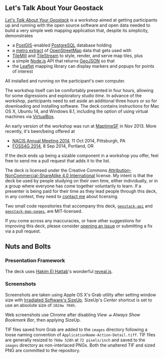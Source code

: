 ## Let's Talk About Your Geostack

[_Let's Talk About Your Geostack_](http://erictheise.github.io/geostack-deck) is a workshop aimed at getting
participants up and running with the open source software and open data needed to build a very simple web mapping
application that, despite its simplicity, demonstrates

 * a [PostGIS](http://postgis.refractions.net/)-enabled [PostgreSQL](http://postgresql.org/) database holding
 * a [metro extract](https://mapzen.com/metro-extracts/) of [OpenStreetMap](http://openstreetmap.org/) data that gets
   used with
 * [TileMill](https://www.mapbox.com/tilemill/) and [TileStream](https://github.com/mapbox/tilestream) to style, render,
   and serve map tiles, plus
 * a simple [Node.js](http://nodejs.org/) API that returns [GeoJSON](http://geojson.org/geojson-spec.html#examples) so
   that
 * the [Leaflet](http://leafletjs.com/) mapping library can display markers and popups for points of interest

All installed and running on the participant's own computer.

The workshop itself can be comfortably presented in four hours, allowing for some digressions and exploratory
_studio time_. In advance of the workshop, participants need to set aside an additional three hours or so for
downloading and installing software. The deck contains instructions for Mac OS X, Ubuntu 14, and Windows 8.1, including
the option of using virtual machines via [VirtualBox](https://www.virtualbox.org/).

An early version of the workshop was run at [MaptimeSF](http://www.meetup.com/Maptime-SF/) in Nov 2013. More recently,
it's been/being offered at

  * [NACIS Annual Meeting 2014](http://nacis2014.sched.org/event/f65ab42257e61bc7a0066554a466f20d), 11 Oct 2014,
    Pittsburgh, PA
  * [FOSS4G 2014](https://2014.foss4g.org/schedule/workshops/), 8 Sep 2014, Portland, OR

If the deck ends up being a sizable component in a workshop you offer, feel free to send me a pull request that adds it
to the list.

The deck is licensed under the Creative Commons [Attribution-NonCommercial-ShareAlike 4.0
International](http://creativecommons.org/licenses/by-nc-sa/4.0/) license. My intent is that the deck be used
by people studying on their own time, either individually, or in a group where everyone has come together voluntarily
to learn. If a presenter is being paid for their time as they lead people through this deck, in any context, they need
to [contact me](https://github.com/erictheise) about licensing.

Two small code repositories that accompany this deck, [`geostack-api`](https://github.com/erictheise/geostack-api) and
[`geostack-map-pages`](https://github.com/erictheise/geostack-map-pages), are MIT-licensed.

If you come across any inaccuracies, or have other suggestions for improving this deck, please consider [opening an
issue](https://github.com/erictheise/geostack-deck/issues) or submitting a fix via a pull request.


## Nuts and Bolts

### Presentation Framework

The deck uses [Hakim El Hattab](http://twitter.com/hakimel)'s wonderful [reveal.js](http://lab.hakim.se/reveal-js/).

### Screenshots

Screenshots are taken using Apple OS X's Grab utility after setting window size with [Irradiated Software's
SizeUp](http://www.irradiatedsoftware.com/sizeup/). SizeUp's _Center_ shortcut is set to use an absolute size of
`1024w 704h`.

Web screenshots use Chrome after disabling _View ➭ Always Show Bookmark Bar_, then applying SizeUp.

TIF files saved from Grab are added to the `images` directory following a loose naming convention of
`ApplicationName-Action-Detail.tiff`. TIF files are generally resized to `768w 528h` at `72 pixels/inch` and saved to
the `images` directory as non-interlaced PNGs. Both the unaltered TIF and sized PNG are committed to the repository.
